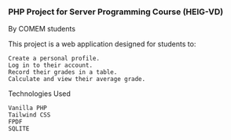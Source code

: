 ### PHP Project for Server Programming Course (HEIG-VD)

By COMEM students

This project is a web application designed for students to:

    Create a personal profile.
    Log in to their account.
    Record their grades in a table.
    Calculate and view their average grade.

Technologies Used

    Vanilla PHP
    Tailwind CSS
    FPDF
    SQLITE
